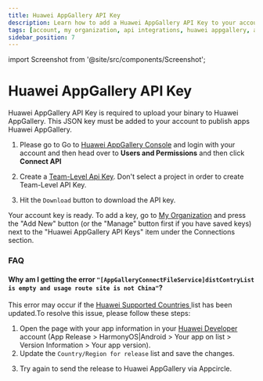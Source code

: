 ```yaml
---
title: Huawei AppGallery API Key
description: Learn how to add a Huawei AppGallery API Key to your account in Appcircle
tags: [account, my organization, api integrations, huawei appgallery, api key]
sidebar_position: 7
---
```


import Screenshot from '@site/src/components/Screenshot';

# Huawei AppGallery API Key

Huawei AppGallery API Key is required to upload your binary to Huawei AppGallery. This JSON key must be added to your account to publish apps Huawei AppGallery.

1. Please go to Go to [Huawei AppGallery Console](https://developer.huawei.com) and login with your account and then head over to **Users and Permissions** and then click **Connect API**

<Screenshot url='https://cdn.appcircle.io/docs/assets/huaweiaccount-1addkey.png' />

2. Create a [Team-Level Api Key](https://developer.huawei.com/consumer/en/doc/distribution/app/appgallerykit-createapiclient). Don't select a project in order to create Team-Level API Key.

<Screenshot url='https://cdn.appcircle.io/docs/assets/huaweiaccount-2permissions.png' />

3. Hit the `Download` button to download the API key.

<Screenshot url='https://cdn.appcircle.io/docs/assets/huaweiaccount-3downloadkey.png' />

Your account key is ready. To add a key, go to [My Organization](/account/my-organization) and press the "Add New" button (or the "Manage" button first if you have saved keys) next to the "Huawei AppGallery API Keys" item under the Connections section.

### FAQ

#### Why am I getting the error `"[AppGalleryConnectFileService]distContryList is empty and usage route site is not China"`?

This error may occur if the [Huawei Supported Countries ](https://developer.huawei.com/consumer/en/doc/app/agc-help-supported-countries-overview-0000001146718725) list has been updated.To resolve this issue, please follow these steps:

1. Open the page with your app information in your [Huawei Developer](https://developer.huawei.com/consumer/en/console/service/AppService) account (App Release > HarmonyOS|Android > Your app on list > Version Information > Your app version).
2. Update the `Country/Region for release` list and save the changes.

<Screenshot url='https://cdn.appcircle.io/docs/assets/huaweiaccount-faq-1.png' />

3. Try again to send the release to Huawei AppGallery via Appcircle.

